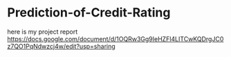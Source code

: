 # Prediction-of-Credit-Rating
here is my project report
https://docs.google.com/document/d/1OQRw3Gg9IeHZFl4LITCwKQDrgJC0z7QO1PqNdwzcj4w/edit?usp=sharing
